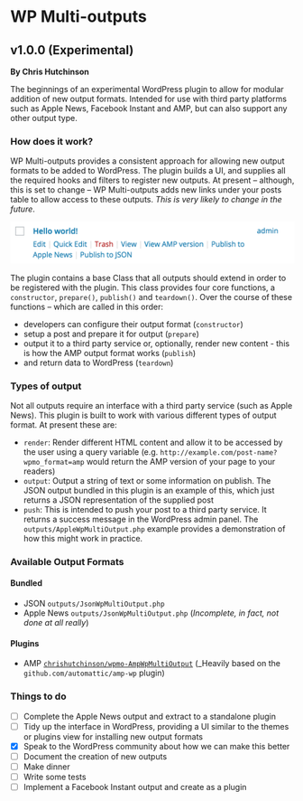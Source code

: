 # WP Multi-outputs
## v1.0.0 (Experimental)

**By Chris Hutchinson**

The beginnings of an experimental WordPress plugin to allow for modular addition of new output formats. Intended for use with third party platforms such as Apple News, Facebook Instant and AMP, but can also support any other output type.

### How does it work?

WP Multi-outputs provides a consistent approach for allowing new output formats to be added to WordPress. The plugin builds a UI, and supplies all the required hooks and filters to register new outputs. At present – although, this is set to change – WP Multi-outputs adds new links under your posts table to allow access to these outputs. _This is very likely to change in the future_.

![Example UI](Screenshot.png)

The plugin contains a base Class that all outputs should extend in order to be registered with the plugin. This class provides four core functions, a `constructor`, `prepare()`, `publish()` and `teardown()`. Over the course of these functions – which are called in this order:

- developers can configure their output format (`constructor`)
- setup a post and prepare it for output (`prepare`)
- output it to a third party service or, optionally, render new content - this is how the AMP output format works (`publish`)
- and return data to WordPress (`teardown`)

### Types of output

Not all outputs require an interface with a third party service (such as Apple News). This plugin is built to work with various different types of output format. At present these are:

- `render`: Render different HTML content and allow it to be accessed by the user using a query variable (e.g. `http://example.com/post-name?wpmo_format=amp` would return the AMP version of your page to your readers)
- `output`: Output a string of text or some information on publish. The JSON output bundled in this plugin is an example of this, which just returns a JSON representation of the supplied post
- `push`: This is intended to push your post to a third party service. It returns a success message in the WordPress admin panel. The `outputs/AppleWpMultiOutput.php` example provides a demonstration of how this might work in practice.

### Available Output Formats

#### Bundled
- JSON `outputs/JsonWpMultiOutput.php`
- Apple News `outputs/JsonWpMultiOutput.php` (_Incomplete, in fact, not done at all really_)

#### Plugins
- AMP [`chrishutchinson/wpmo-AmpWpMultiOutput`](http://github.com/chrishutchinson/wpmo-AmpWpMultiOutput) (_Heavily based on the `github.com/automattic/amp-wp` plugin)

### Things to do

- [ ] Complete the Apple News output and extract to a standalone plugin
- [ ] Tidy up the interface in WordPress, providing a UI similar to the themes or plugins view for installing new output formats
- [x] Speak to the WordPress community about how we can make this better
- [ ] Document the creation of new outputs
- [ ] Make dinner
- [ ] Write some tests
- [ ] Implement a Facebook Instant output and create as a plugin